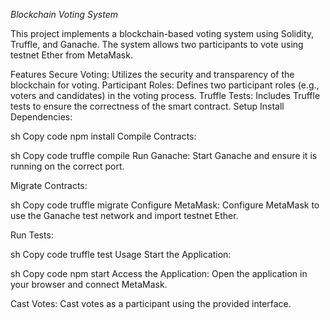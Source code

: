 *Blockchain Voting System*

This project implements a blockchain-based voting system using Solidity, Truffle, and Ganache. The system allows two participants to vote using testnet Ether from MetaMask.

Features
Secure Voting: Utilizes the security and transparency of the blockchain for voting.
Participant Roles: Defines two participant roles (e.g., voters and candidates) in the voting process.
Truffle Tests: Includes Truffle tests to ensure the correctness of the smart contract.
Setup
Install Dependencies:

sh
Copy code
npm install
Compile Contracts:

sh
Copy code
truffle compile
Run Ganache:
Start Ganache and ensure it is running on the correct port.

Migrate Contracts:

sh
Copy code
truffle migrate
Configure MetaMask:
Configure MetaMask to use the Ganache test network and import testnet Ether.

Run Tests:

sh
Copy code
truffle test
Usage
Start the Application:

sh
Copy code
npm start
Access the Application:
Open the application in your browser and connect MetaMask.

Cast Votes:
Cast votes as a participant using the provided interface.

